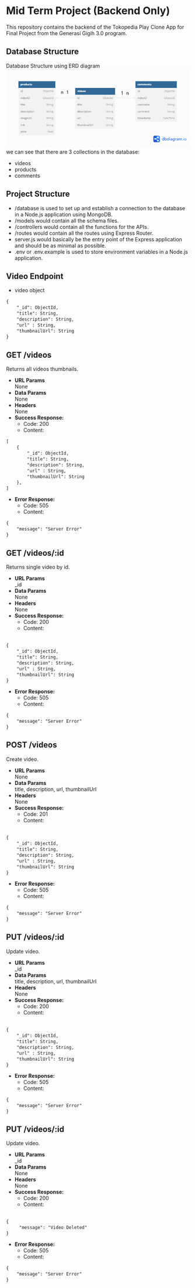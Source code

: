 # Mid Term Project (Backend Only)

This repository contains the backend of the Tokopedia Play Clone App for Final Project from the Generasi Gigih 3.0 program.

## Database Structure

Database Structure using ERD diagram
![alt text](https://github.com/ddiox/gigih-final-projct-be/blob/master/docs/db.png?raw=true)
we can see that there are 3 collections in the database:

- videos
- products
- comments

## Project Structure

- /database is used to set up and establish a connection to the database in a Node.js application using MongoDB.
- /models would contain all the schema files.
- /controllers would contain all the functions for the APIs.
- /routes would contain all the routes using Express Router.
- server.js would basically be the entry point of the Express application and should be as minimal as possible.
- .env or .env.example is used to store environment variables in a Node.js application.

## Video Endpoint

- video object

```
{
    "_id": ObjectId,
    "title": String,
    "description": String,
    "url" : String,
    "thumbnailUrl": String
}
```

## **GET /videos**

Returns all videos thumbnails.

- **URL Params**  
  None
- **Data Params**  
  None
- **Headers**  
  None
- **Success Response:**
  - Code: 200
  - Content:

```
[
    {
        "_id": ObjectId,
        "title": String,
        "description": String,
        "url" : String,
        "thumbnailUrl": String
    },
]
```

- **Error Response:**
  - Code: 505
  - Content:

```
{
    "message": "Server Error"
}
```

## **GET /videos/:id**

Returns single video by id.

- **URL Params**  
  \_id
- **Data Params**  
  None
- **Headers**  
  None
- **Success Response:**
  - Code: 200
  - Content:

```

{
    "_id": ObjectId,
    "title": String,
    "description": String,
    "url" : String,
    "thumbnailUrl": String
}

```

- **Error Response:**
  - Code: 505
  - Content:

```
{
    "message": "Server Error"
}
```

## **POST /videos**

Create video.

- **URL Params**  
  None
- **Data Params**  
  title, description, url, thumbnailUrl
- **Headers**  
  None
- **Success Response:**
  - Code: 201
  - Content:

```

{
    "_id": ObjectId,
    "title": String,
    "description": String,
    "url" : String,
    "thumbnailUrl": String
}

```

- **Error Response:**
  - Code: 505
  - Content:

```
{
    "message": "Server Error"
}
```

## **PUT /videos/:id**

Update video.

- **URL Params**  
  \_id
- **Data Params**  
  title, description, url, thumbnailUrl
- **Headers**  
  None
- **Success Response:**
  - Code: 200
  - Content:

```

{
    "_id": ObjectId,
    "title": String,
    "description": String,
    "url" : String,
    "thumbnailUrl": String
}

```

- **Error Response:**
  - Code: 505
  - Content:

```
{
    "message": "Server Error"
}
```

## **PUT /videos/:id**

Update video.

- **URL Params**  
  \_id
- **Data Params**  
  None
- **Headers**  
  None
- **Success Response:**
  - Code: 200
  - Content:

```

{
     "message": "Video Deleted"
}

```

- **Error Response:**
  - Code: 505
  - Content:

```
{
    "message": "Server Error"
}
```
